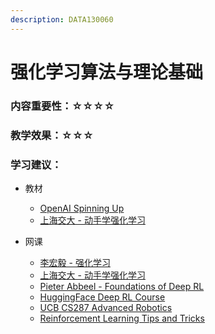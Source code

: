 ```yaml
---
description: DATA130060
---
```


# 强化学习算法与理论基础

### 内容重要性：☆☆☆☆

### 教学效果：☆☆☆

### 学习建议：

* 教材
  * [OpenAI Spinning Up](https://spinningup.openai.com/en/latest/index.html)
  * [上海交大 - 动手学强化学习](https://hrl.boyuai.com/)
*   网课

    * [李宏毅 - 强化学习](https://www.bilibili.com/video/BV1XP4y1d7Bk)
    * [上海交大 - 动手学强化学习](https://hrl.boyuai.com/)
    * [Pieter Abbeel - Foundations of Deep RL](https://hrl.boyuai.com/)
    * [HuggingFace Deep RL Course](https://huggingface.co/learn/deep-rl-course/unit0/introduction)
    * [UCB CS287 Advanced Robotics](https://www.bilibili.com/video/BV1Lo4y187aN)
    * [Reinforcement Learning Tips and Tricks](https://stable-baselines.readthedocs.io/en/master/guide/rl\_tips.html)



